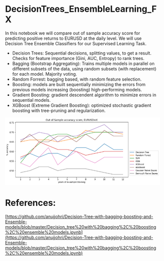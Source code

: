 # DecisionTrees_EnsembleLearning_FX

In this notebook we will compare out of sample accuracy score for predicting positive returns to EURUSD at the daily level. We will use Decision Tree Ensemble Classifiers for our Supervised Learning Task.

* Decision Trees: Sequential decisions, splitting values, to get a result. Checks for feature importance (Gini, AUC, Entropy) to rank trees.
* Bagging (Bootstrap Aggregating): Trains multiple models in parallel on different subsets of the data, using random subsets (with replacement) for each model. Majority voting.
* Random Forrest: bagging based, with random feature selection.
* Boosting: models are built sequentially minimizing the errors from previous models increasing (boosting) high-performing models.
* Gradient Boosting: gradient descendent algorithm to minimize errors in sequential models.
* XGBoost (Extreme Gradient Boosting): optimized stochastic gradient boosting with tree-pruning and regularization.

![EURUSD](https://github.com/manuzrpEd/DecisionTrees_EnsembleLearning_FX/blob/main/EURUSD.png)

# References:

[https://github.com/anujjohri/Decision-Tree-with-bagging-boosting-and-Ensemble-models/blob/master/Decision_tree%20with%20bagging%2C%20boosting%2C%20ensemble%20models.ipynb](https://github.com/anujjohri/Decision-Tree-with-bagging-boosting-and-Ensemble-models/blob/master/Decision_tree%20with%20bagging%2C%20boosting%2C%20ensemble%20models.ipynb)
